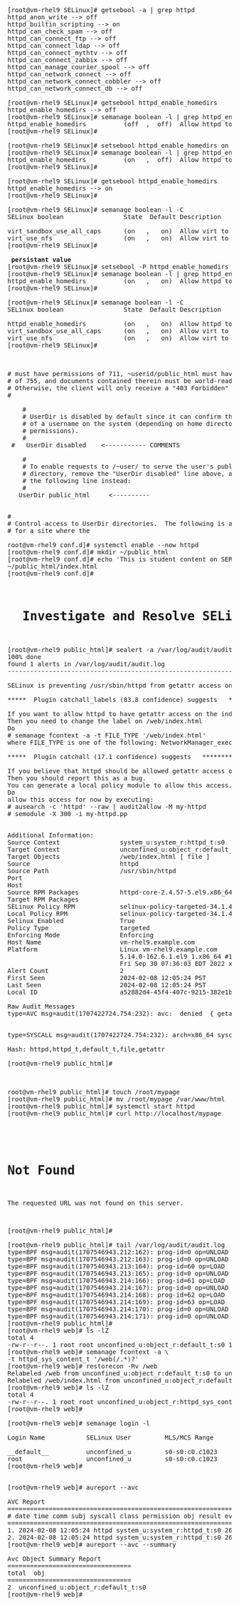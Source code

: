 

<pre>

[root@vm-rhel9 SELinux]# getsebool -a | grep httpd
httpd_anon_write --> off
httpd_builtin_scripting --> on
httpd_can_check_spam --> off
httpd_can_connect_ftp --> off
httpd_can_connect_ldap --> off
httpd_can_connect_mythtv --> off
httpd_can_connect_zabbix --> off
httpd_can_manage_courier_spool --> off
httpd_can_network_connect --> off
httpd_can_network_connect_cobbler --> off
httpd_can_network_connect_db --> off

[root@vm-rhel9 SELinux]# getsebool httpd_enable_homedirs
httpd_enable_homedirs --> off
[root@vm-rhel9 SELinux]# semanage boolean -l | grep httpd_enable_homedirs
httpd_enable_homedirs          (off  ,  off)  Allow httpd to enable homedirs
[root@vm-rhel9 SELinux]#

[root@vm-rhel9 SELinux]# setsebool httpd_enable_homedirs on
[root@vm-rhel9 SELinux]# semanage boolean -l | grep httpd_enable_homedirs
httpd_enable_homedirs          (on   ,  off)  Allow httpd to enable homedirs
[root@vm-rhel9 SELinux]#

[root@vm-rhel9 SELinux]# getsebool httpd_enable_homedirs
httpd_enable_homedirs --> on
[root@vm-rhel9 SELinux]#

[root@vm-rhel9 SELinux]# semanage boolean -l -C
SELinux boolean                State  Default Description

virt_sandbox_use_all_caps      (on   ,   on)  Allow virt to sandbox use all caps
virt_use_nfs                   (on   ,   on)  Allow virt to use nfs
[root@vm-rhel9 SELinux]#

<b> persistant value </b>
[root@vm-rhel9 SELinux]# setsebool -P httpd_enable_homedirs on
[root@vm-rhel9 SELinux]# semanage boolean -l | grep httpd_enable_homedirs
httpd_enable_homedirs          (on   ,   on)  Allow httpd to enable homedirs
[root@vm-rhel9 SELinux]#

[root@vm-rhel9 SELinux]# semanage boolean -l -C
SELinux boolean                State  Default Description

httpd_enable_homedirs          (on   ,   on)  Allow httpd to enable homedirs
virt_sandbox_use_all_caps      (on   ,   on)  Allow virt to sandbox use all caps
virt_use_nfs                   (on   ,   on)  Allow virt to use nfs
[root@vm-rhel9 SELinux]#



# must have permissions of 711, ~userid/public_html must have permissions
# of 755, and documents contained therein must be world-readable.
# Otherwise, the client will only receive a "403 Forbidden" message.
#
<IfModule mod_userdir.c>
    #
    # UserDir is disabled by default since it can confirm the presence
    # of a username on the system (depending on home directory
    # permissions).
    #
 #   UserDir disabled    <----------- COMMENTS 

    #
    # To enable requests to /~user/ to serve the user's public_html
    # directory, remove the "UserDir disabled" line above, and uncomment
    # the following line instead:
    #
   UserDir public_html     <----------
</IfModule>

#
# Control access to UserDir directories.  The following is an example
# for a site where the

root@vm-rhel9 conf.d]# systemctl enable --now httpd
[root@vm-rhel9 conf.d]# mkdir ~/public_html
[root@vm-rhel9 conf.d]# echo 'This is student content on SERVERA.' > \
~/public_html/index.html
[root@vm-rhel9 conf.d]#


<h1>  Investigate and Resolve SELinux Issues </h1>

[root@vm-rhel9 public_html]# sealert -a /var/log/audit/audit.log
100% done
found 1 alerts in /var/log/audit/audit.log
--------------------------------------------------------------------------------

SELinux is preventing /usr/sbin/httpd from getattr access on the file /web/index.html.

*****  Plugin catchall_labels (83.8 confidence) suggests   *******************

If you want to allow httpd to have getattr access on the index.html file
Then you need to change the label on /web/index.html
Do
# semanage fcontext -a -t FILE_TYPE '/web/index.html'
where FILE_TYPE is one of the following: NetworkManager_exec_t, NetworkManager_log_t, NetworkManager_priv_helper_exec_t, NetworkManager_tmp_t, abrt_dump_oops_exec_t, abrt_etc_t, abrt_exec_t, abrt_handle_event_exec_t, abrt_helper_exec_t, abrt_retrace_coredump_exec_t, abrt_retrace_spool_t, abrt_retrace_worker_exec_t, abrt_tmp_t, abrt_upload_watch_tmp_t, abrt_var_cache_t, abrt_var_log_t, abrt_var_run_t, accountsd_exec_t, acct_data_t, acct_exec_t, admin_crontab_tmp_t, admin_passwd_exec_t, afs_logfile_t, aide_exec_t, aide_log_t, alsa_exec_t, alsa_tmp_t, amanda_exec_t, amanda_log_t, amanda_recover_exec_t, amanda_tmp_t, amtu_exec_t, anacron_exec_t, anon_inodefs_t, antivirus_exec_t, antivirus_log_t, antivirus_tmp_t,  

*****  Plugin catchall (17.1 confidence) suggests   **************************

If you believe that httpd should be allowed getattr access on the index.html file by default.
Then you should report this as a bug.
You can generate a local policy module to allow this access.
Do
allow this access for now by executing:
# ausearch -c 'httpd' --raw | audit2allow -M my-httpd
# semodule -X 300 -i my-httpd.pp


Additional Information:
Source Context                system_u:system_r:httpd_t:s0
Target Context                unconfined_u:object_r:default_t:s0
Target Objects                /web/index.html [ file ]
Source                        httpd
Source Path                   /usr/sbin/httpd
Port                          <Unknown>
Host                          <Unknown>
Source RPM Packages           httpd-core-2.4.57-5.el9.x86_64
Target RPM Packages
SELinux Policy RPM            selinux-policy-targeted-34.1.43-1.el9.noarch
Local Policy RPM              selinux-policy-targeted-34.1.43-1.el9.noarch
Selinux Enabled               True
Policy Type                   targeted
Enforcing Mode                Enforcing
Host Name                     vm-rhel9.example.com
Platform                      Linux vm-rhel9.example.com
                              5.14.0-162.6.1.el9_1.x86_64 #1 SMP PREEMPT_DYNAMIC
                              Fri Sep 30 07:36:03 EDT 2022 x86_64 x86_64
Alert Count                   2
First Seen                    2024-02-08 12:05:24 PST
Last Seen                     2024-02-08 12:05:24 PST
Local ID                      a52882d4-45f4-407c-9215-382e1b4683a3

Raw Audit Messages
type=AVC msg=audit(1707422724.754:232): avc:  denied  { getattr } for  pid=4712 comm="httpd" path="/web/index.html" dev="dm-0" ino=134295306 scontext=system_u:system_r:httpd_t:s0 tcontext=unconfined_u:object_r:default_t:s0 tclass=file permissive=0


type=SYSCALL msg=audit(1707422724.754:232): arch=x86_64 syscall=newfstatat success=no exit=EACCES a0=ffffff9c a1=7f747800a5b0 a2=7f748ce387c0 a3=100 items=0 ppid=4708 pid=4712 auid=4294967295 uid=48 gid=48 euid=48 suid=48 fsuid=48 egid=48 sgid=48 fsgid=48 tty=(none) ses=4294967295 comm=httpd exe=/usr/sbin/httpd subj=system_u:system_r:httpd_t:s0 key=(null)ARCH=x86_64 SYSCALL=newfstatat AUID=unset UID=apache GID=apache EUID=apache SUID=apache FSUID=apache EGID=apache SGID=apache FSGID=apache

Hash: httpd,httpd_t,default_t,file,getattr

[root@vm-rhel9 public_html]#



root@vm-rhel9 public_html]# touch /root/mypage
[root@vm-rhel9 public_html]# mv /root/mypage /var/www/html
[root@vm-rhel9 public_html]# systemctl start httpd
[root@vm-rhel9 public_html]# curl http://localhost/mypage
<!DOCTYPE HTML PUBLIC "-//IETF//DTD HTML 2.0//EN">
<html><head>
<title>404 Not Found</title>
</head><body>
<h1>Not Found</h1>
<p>The requested URL was not found on this server.</p>
</body></html>
[root@vm-rhel9 public_html]#

[root@vm-rhel9 public_html]# tail /var/log/audit/audit.log
type=BPF msg=audit(1707546943.212:162): prog-id=0 op=UNLOAD
type=BPF msg=audit(1707546943.212:163): prog-id=0 op=UNLOAD
type=BPF msg=audit(1707546943.213:164): prog-id=60 op=LOAD
type=BPF msg=audit(1707546943.213:165): prog-id=0 op=UNLOAD
type=BPF msg=audit(1707546943.214:166): prog-id=61 op=LOAD
type=BPF msg=audit(1707546943.214:167): prog-id=0 op=UNLOAD
type=BPF msg=audit(1707546943.214:168): prog-id=62 op=LOAD
type=BPF msg=audit(1707546943.214:169): prog-id=63 op=LOAD
type=BPF msg=audit(1707546943.214:170): prog-id=0 op=UNLOAD
type=BPF msg=audit(1707546943.214:171): prog-id=0 op=UNLOAD
[root@vm-rhel9 public_html]#
[root@vm-rhel9 web]# ls -lZ
total 4
-rw-r--r--. 1 root root unconfined_u:object_r:default_t:s0 10 Feb  8 12:02 index.html
[root@vm-rhel9 web]# semanage fcontext -a \
-t httpd_sys_content_t '/web(/.*)?'
[root@vm-rhel9 web]# restorecon -Rv /web
Relabeled /web from unconfined_u:object_r:default_t:s0 to unconfined_u:object_r:httpd_sys_content_t:s0
Relabeled /web/index.html from unconfined_u:object_r:default_t:s0 to unconfined_u:object_r:httpd_sys_content_t:s0
[root@vm-rhel9 web]# ls -lZ
total 4
-rw-r--r--. 1 root root unconfined_u:object_r:httpd_sys_content_t:s0 10 Feb  8 12:02 index.html
[root@vm-rhel9 web]#

[root@vm-rhel9 web]# semanage login -l

Login Name           SELinux User         MLS/MCS Range        Service

__default__          unconfined_u         s0-s0:c0.c1023       *
root                 unconfined_u         s0-s0:c0.c1023       *
[root@vm-rhel9 web]#


[root@vm-rhel9 web]# aureport --avc

AVC Report
===============================================================
# date time comm subj syscall class permission obj result event
===============================================================
1. 2024-02-08 12:05:24 httpd system_u:system_r:httpd_t:s0 262 file getattr unconfined_u:object_r:default_t:s0 denied 231
2. 2024-02-08 12:05:24 httpd system_u:system_r:httpd_t:s0 262 file getattr unconfined_u:object_r:default_t:s0 denied 232
[root@vm-rhel9 web]# aureport --avc --summary

Avc Object Summary Report
=================================
total  obj
=================================
2  unconfined_u:object_r:default_t:s0
[root@vm-rhel9 web]#








</pre>



